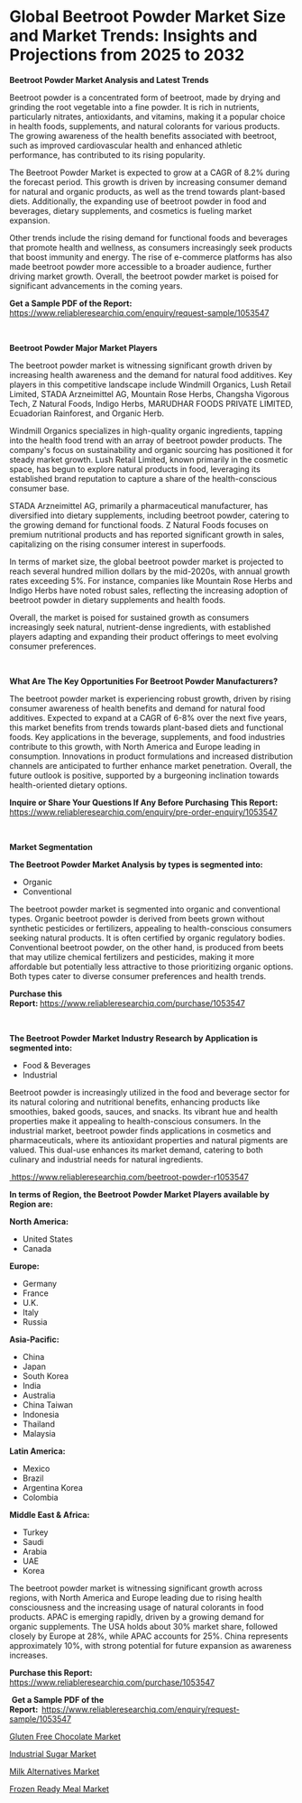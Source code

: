<p><h1>Global Beetroot Powder Market Size and Market Trends: Insights and Projections from 2025 to 2032</h1></p><p><strong>Beetroot Powder Market Analysis and Latest Trends</strong></p>
<p><p>Beetroot powder is a concentrated form of beetroot, made by drying and grinding the root vegetable into a fine powder. It is rich in nutrients, particularly nitrates, antioxidants, and vitamins, making it a popular choice in health foods, supplements, and natural colorants for various products. The growing awareness of the health benefits associated with beetroot, such as improved cardiovascular health and enhanced athletic performance, has contributed to its rising popularity.</p><p>The Beetroot Powder Market is expected to grow at a CAGR of 8.2% during the forecast period. This growth is driven by increasing consumer demand for natural and organic products, as well as the trend towards plant-based diets. Additionally, the expanding use of beetroot powder in food and beverages, dietary supplements, and cosmetics is fueling market expansion. </p><p>Other trends include the rising demand for functional foods and beverages that promote health and wellness, as consumers increasingly seek products that boost immunity and energy. The rise of e-commerce platforms has also made beetroot powder more accessible to a broader audience, further driving market growth. Overall, the beetroot powder market is poised for significant advancements in the coming years.</p></p>
<p><strong>Get a Sample PDF of the Report:&nbsp;</strong> <a href="https://www.reliableresearchiq.com/enquiry/request-sample/1053547?utm_campaign=1087&utm_medium=2&utm_source=Github&utm_content=ia&utm_term=14022025&utm_id=beetroot-powder">https://www.reliableresearchiq.com/enquiry/request-sample/1053547</a></p>
<p>&nbsp;</p>
<p><strong>Beetroot Powder Major Market Players</strong></p>
<p><p>The beetroot powder market is witnessing significant growth driven by increasing health awareness and the demand for natural food additives. Key players in this competitive landscape include Windmill Organics, Lush Retail Limited, STADA Arzneimittel AG, Mountain Rose Herbs, Changsha Vigorous Tech, Z Natural Foods, Indigo Herbs, MARUDHAR FOODS PRIVATE LIMITED, Ecuadorian Rainforest, and Organic Herb.</p><p>Windmill Organics specializes in high-quality organic ingredients, tapping into the health food trend with an array of beetroot powder products. The company's focus on sustainability and organic sourcing has positioned it for steady market growth. Lush Retail Limited, known primarily in the cosmetic space, has begun to explore natural products in food, leveraging its established brand reputation to capture a share of the health-conscious consumer base.</p><p>STADA Arzneimittel AG, primarily a pharmaceutical manufacturer, has diversified into dietary supplements, including beetroot powder, catering to the growing demand for functional foods. Z Natural Foods focuses on premium nutritional products and has reported significant growth in sales, capitalizing on the rising consumer interest in superfoods.</p><p>In terms of market size, the global beetroot powder market is projected to reach several hundred million dollars by the mid-2020s, with annual growth rates exceeding 5%. For instance, companies like Mountain Rose Herbs and Indigo Herbs have noted robust sales, reflecting the increasing adoption of beetroot powder in dietary supplements and health foods.</p><p>Overall, the market is poised for sustained growth as consumers increasingly seek natural, nutrient-dense ingredients, with established players adapting and expanding their product offerings to meet evolving consumer preferences.</p></p>
<p>&nbsp;</p>
<p><strong>What Are The Key Opportunities For Beetroot Powder Manufacturers?</strong></p>
<p><p>The beetroot powder market is experiencing robust growth, driven by rising consumer awareness of health benefits and demand for natural food additives. Expected to expand at a CAGR of 6-8% over the next five years, this market benefits from trends towards plant-based diets and functional foods. Key applications in the beverage, supplements, and food industries contribute to this growth, with North America and Europe leading in consumption. Innovations in product formulations and increased distribution channels are anticipated to further enhance market penetration. Overall, the future outlook is positive, supported by a burgeoning inclination towards health-oriented dietary options.</p></p>
<p><strong>Inquire or Share Your Questions If Any Before Purchasing This Report:</strong> <a href="https://www.reliableresearchiq.com/enquiry/pre-order-enquiry/1053547?utm_campaign=1087&utm_medium=2&utm_source=Github&utm_content=ia&utm_term=14022025&utm_id=beetroot-powder">https://www.reliableresearchiq.com/enquiry/pre-order-enquiry/1053547</a></p>
<p>&nbsp;</p>
<p><strong>Market Segmentation</strong></p>
<p><strong>The Beetroot Powder Market Analysis by types is segmented into:</strong></p>
<p><ul><li>Organic</li><li>Conventional</li></ul></p>
<p><p>The beetroot powder market is segmented into organic and conventional types. Organic beetroot powder is derived from beets grown without synthetic pesticides or fertilizers, appealing to health-conscious consumers seeking natural products. It is often certified by organic regulatory bodies. Conventional beetroot powder, on the other hand, is produced from beets that may utilize chemical fertilizers and pesticides, making it more affordable but potentially less attractive to those prioritizing organic options. Both types cater to diverse consumer preferences and health trends.</p></p>
<p><strong>Purchase this Report:&nbsp;</strong><a href="https://www.reliableresearchiq.com/purchase/1053547?utm_campaign=1087&utm_medium=2&utm_source=Github&utm_content=ia&utm_term=14022025&utm_id=beetroot-powder">https://www.reliableresearchiq.com/purchase/1053547</a></p>
<p>&nbsp;</p>
<p><strong>The Beetroot Powder Market Industry Research by Application is segmented into:</strong></p>
<p><ul><li>Food & Beverages</li><li>Industrial</li></ul></p>
<p><p>Beetroot powder is increasingly utilized in the food and beverage sector for its natural coloring and nutritional benefits, enhancing products like smoothies, baked goods, sauces, and snacks. Its vibrant hue and health properties make it appealing to health-conscious consumers. In the industrial market, beetroot powder finds applications in cosmetics and pharmaceuticals, where its antioxidant properties and natural pigments are valued. This dual-use enhances its market demand, catering to both culinary and industrial needs for natural ingredients.</p></p>
<p><a href="https://www.reliableresearchiq.com/beetroot-powder-r1053547?utm_campaign=1087&utm_medium=2&utm_source=Github&utm_content=ia&utm_term=14022025&utm_id=beetroot-powder">&nbsp;https://www.reliableresearchiq.com/beetroot-powder-r1053547</a></p>
<p><strong>In terms of Region, the Beetroot Powder Market Players available by Region are:</strong></p>
<p>
    <p> <strong> North America: </strong>
        <ul>
            <li>United States</li>
            <li>Canada</li>
        </ul>
        </p> 
    <p> <strong> Europe: </strong>
        <ul>
            <li>Germany</li>
            <li>France</li>
            <li>U.K.</li>
            <li>Italy</li>
            <li>Russia</li>
        </ul>
        </p> 
    <p> <strong> Asia-Pacific: </strong>
        <ul>
            <li>China</li>
            <li>Japan</li>
            <li>South Korea</li>
            <li>India</li>
            <li>Australia</li>
            <li>China Taiwan</li>
            <li>Indonesia</li>
            <li>Thailand</li>
            <li>Malaysia</li>
        </ul>
        </p> 
    <p> <strong> Latin America: </strong>
        <ul>
            <li>Mexico</li>
            <li>Brazil</li>
            <li>Argentina Korea</li>
            <li>Colombia</li>
        </ul>
        </p> 
    <p> <strong> Middle East & Africa: </strong>
        <ul>
            <li>Turkey</li>
            <li>Saudi</li>
            <li>Arabia</li>
            <li>UAE</li>
            <li>Korea</li>
        </ul>
    </p>
    </p>
<p><p>The beetroot powder market is witnessing significant growth across regions, with North America and Europe leading due to rising health consciousness and the increasing usage of natural colorants in food products. APAC is emerging rapidly, driven by a growing demand for organic supplements. The USA holds about 30% market share, followed closely by Europe at 28%, while APAC accounts for 25%. China represents approximately 10%, with strong potential for future expansion as awareness increases.</p></p>
<p><strong>Purchase this Report: </strong><a href="https://www.reliableresearchiq.com/purchase/1053547?utm_campaign=1087&utm_medium=2&utm_source=Github&utm_content=ia&utm_term=14022025&utm_id=beetroot-powder">https://www.reliableresearchiq.com/purchase/1053547</a></p>
<p>&nbsp;<strong>Get a Sample PDF of the Report:&nbsp;&nbsp;</strong><a href="https://www.reliableresearchiq.com/enquiry/request-sample/1053547?utm_campaign=1087&utm_medium=2&utm_source=Github&utm_content=ia&utm_term=14022025&utm_id=beetroot-powder">https://www.reliableresearchiq.com/enquiry/request-sample/1053547</a></p>
<p><strong></strong></p>
<p><p><a href="https://github.com/merkinedry7b/Market-Research-Report-List-1/blob/main/gluten-free-chocolate-market.md?utm_campaign=1087&utm_medium=2&utm_source=Github&utm_content=ia&utm_term=14022025&utm_id=beetroot-powder">Gluten Free Chocolate Market</a></p><p><a href="https://github.com/wynonachirei9/Market-Research-Report-List-1/blob/main/industrial-sugar-market.md?utm_campaign=1087&utm_medium=2&utm_source=Github&utm_content=ia&utm_term=14022025&utm_id=beetroot-powder">Industrial Sugar Market</a></p><p><a href="https://github.com/nacrehuipie/Market-Research-Report-List-1/blob/main/milk-alternatives-market.md?utm_campaign=1087&utm_medium=2&utm_source=Github&utm_content=ia&utm_term=14022025&utm_id=beetroot-powder">Milk Alternatives Market</a></p><p><a href="https://github.com/urticagebbia/Market-Research-Report-List-1/blob/main/frozen-ready-meal-market.md?utm_campaign=1087&utm_medium=2&utm_source=Github&utm_content=ia&utm_term=14022025&utm_id=beetroot-powder">Frozen Ready Meal Market</a></p></p>